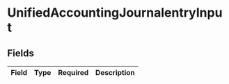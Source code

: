 # UnifiedAccountingJournalentryInput


## Fields

| Field       | Type        | Required    | Description |
| ----------- | ----------- | ----------- | ----------- |